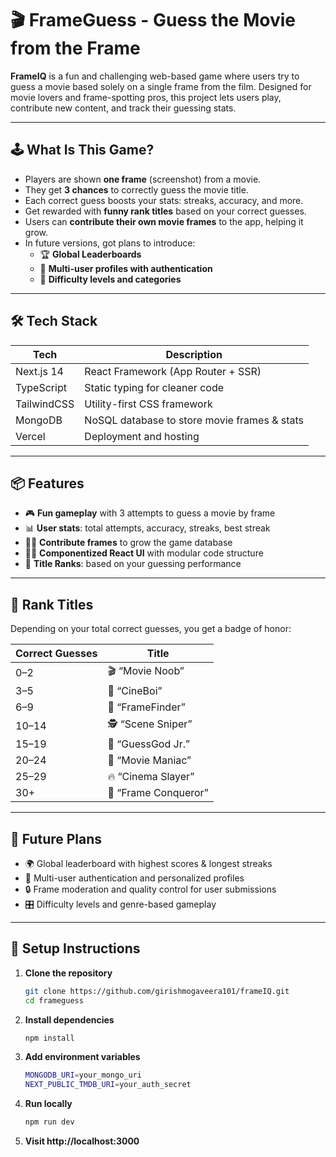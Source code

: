# 🎬 FrameGuess - Guess the Movie from the Frame

**FrameIQ** is a fun and challenging web-based game where users try to guess a movie based solely on a single frame from the film. Designed for movie lovers and frame-spotting pros, this project lets users play, contribute new content, and track their guessing stats.

---

## 🕹️ What Is This Game?

- Players are shown **one frame** (screenshot) from a movie.
- They get **3 chances** to correctly guess the movie title.
- Each correct guess boosts your stats: streaks, accuracy, and more.
- Get rewarded with **funny rank titles** based on your correct guesses.
- Users can **contribute their own movie frames** to the app, helping it grow.
- In future versions, got plans to introduce:
  - 🏆 **Global Leaderboards**
  - 👥 **Multi-user profiles with authentication**
  - 🧠 **Difficulty levels and categories**

---

## 🛠️ Tech Stack

| Tech        | Description                                  |
| ----------- | -------------------------------------------- |
| Next.js 14  | React Framework (App Router + SSR)           |
| TypeScript  | Static typing for cleaner code               |
| TailwindCSS | Utility-first CSS framework                  |
| MongoDB     | NoSQL database to store movie frames & stats |
| Vercel      | Deployment and hosting                       |

---

## 📦 Features

- 🎮 **Fun gameplay** with 3 attempts to guess a movie by frame
- 📊 **User stats**: total attempts, accuracy, streaks, best streak
- 🧑‍🎨 **Contribute frames** to grow the game database
- 🧑‍💻 **Componentized React UI** with modular code structure
- 🧠 **Title Ranks**: based on your guessing performance

---

## 🏅 Rank Titles

Depending on your total correct guesses, you get a badge of honor:

| Correct Guesses | Title               |
| --------------- | ------------------- |
| 0–2             | 🎬 “Movie Noob”      |
| 3–5             | 🍿 “CineBoi”         |
| 6–9             | 📼 “FrameFinder”     |
| 10–14           | 🕵️ “Scene Sniper”    |
| 15–19           | 🎯 “GuessGod Jr.”    |
| 20–24           | 👑 “Movie Maniac”    |
| 25–29           | 🔥 “Cinema Slayer”   |
| 30+             | 🧠 “Frame Conqueror” |

---

## 🚧 Future Plans

- 🌍 Global leaderboard with highest scores & longest streaks
- 👥 Multi-user authentication and personalized profiles
- 🔒 Frame moderation and quality control for user submissions
- 🎛️ Difficulty levels and genre-based gameplay

---

## 🧪 Setup Instructions

1. **Clone the repository**  
   ```bash
   git clone https://github.com/girishmogaveera101/frameIQ.git
   cd frameguess
    ```
2. **Install dependencies**  
    ```bash
    npm install 
    ```

3. **Add environment variables**
    ```bash
    MONGODB_URI=your_mongo_uri
    NEXT_PUBLIC_TMDB_URI=your_auth_secret
    ```

4. **Run locally**
    ```bash
    npm run dev
    ```


5. **Visit http://localhost:3000**